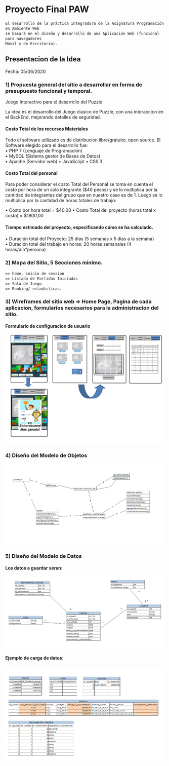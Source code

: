 # Proyecto Final PAW

```
El desarrollo de la práctica Integradora de la Asignatura Programación en Ambiente Web
se basará en el diseño y desarrollo de una Aplicación Web (funcional para navegadores
Móvil y de Escritorio).
```

## Presentacion de la Idea 
Fecha: 05/06/2020<br>
### 1)   Propuesta general del sitio a desarrollar en forma de presupuesto funcional y temporal.

Juego Interactivo para el desarrollo del Puzzle

La idea es el desarrollo del Juego clasico de Puzzle, con una interaccion en el BackEnd, mejorando detalles de seguridad. 

#### Costo Total de los recursos Materiales							
Todo el software utilizado es de distribución libre/gratuito, open source. El Software elegido para el desarrollo fue:														
•	PHP 7 (Lenguaje de Programación)						
•	MySQL (Sistema gestor de Bases de Datos)						
•	Apache (Servidor web)
•   JavaScript
•   CSS 3

#### Costo Total del personal	

Para poder considerar el costo Total del Personal se toma en cuenta el costo por hora de un solo integrante ($40 pesos) y se lo multiplica por la cantidad de integrantes del grupo que en nuestro caso es de 1. Luego se lo multiplica por  la cantidad de horas totales de trabajo:

•	Costo por hora total =  $40,00
•	Costo Total del proyecto (horas total x costo)	=  $1800,00

#### Tiempo estimado del proyecto, especificando cómo se ha calculado.

•	Duración total del Proyecto: 	     25 dias (5 semanas x 5 días a la semana)		
•	Duración total del trabajo en horas: 	20 horas semanales (4 horas/día*persona) 


### 2)   Mapa del Sitio, 5 Secciones minimo.

    => home, inicio de session
    => Listado de Partidas Iniciadas
    => Sala de Juego
    => Ranking/ estadisticas.

### 3)   Wireframes del sitio web => Home Page, Pagina de cada aplicacion, formularios necesarios para la administracion del sitio.

#### Formulario de configuracion de usuario

![imagen wireframe](modelos/wireframe.png) 

### 4)   Diseño del Modelo de Objetos

![imagen wireframe](modelos/diagramaMVC.png)

### 5)   Diseño del Modelo de Datos

#### Los datos a guardar seran: 

![imagen wireframe](modelos/DER.png)

#### Ejemplo de carga de datos: 

![imagen wireframe](modelos/ejemplo-cargarDatosDER.png)


